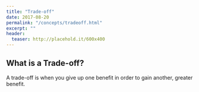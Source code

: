 ```yaml
---
title: "Trade-off"
date: 2017-08-20
permalink: "/concepts/tradeoff.html"
excerpt: ""
header:
  teaser: http://placehold.it/600x400
---
```


## What is a Trade-off?
A trade-off is when you give up one benefit in order to gain another, greater benefit.
